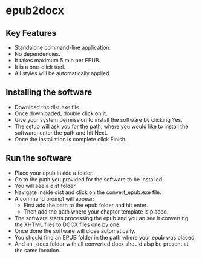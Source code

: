 # epub2docx
## Key Features
* Standalone command-line application.
* No dependencies.
* It takes maximum 5 min per EPUB. 
* It is a one-click tool. 
* All styles will be automatically applied.

## Installing the software
* Download the dist.exe file.
* Once downloaded, double click on it.
* Give your system permission to install the software by clicking Yes.
* The setup will ask you for the path, where you would like to install the software, enter the path and hit Next.
* Once the installation is complete click Finish.

## Run the software
* Place your epub inside a folder.
* Go to the path you provided for the software to be installed.
* You will see a dist folder.
* Navigate inside dist and click on the convert_epub.exe file.
* A command prompt will appear:
  * First add the path to the epub folder and hit enter.
  * Then add the path where your chapter template is placed.
* The software starts processing the epub and you an see it converting the XHTML files to DOCX files one by one.
* Once done the software will close automatically.
* You should find an EPUB folder in the path where your epub was placed.
* And an <EPUBFileName>_docx folder with all converted docx should alsp be present at the same location.
